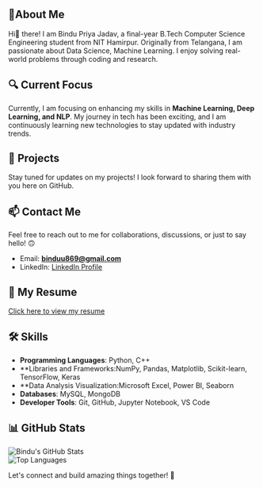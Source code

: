 

## 💫About Me  
Hi👋 there! I am Bindu Priya Jadav, a final-year B.Tech Computer Science Engineering student from NIT Hamirpur. Originally from Telangana, I am passionate about Data Science, Machine Learning. I enjoy solving real-world problems through coding and research.  

## 🔍 Current Focus  
Currently, I am focusing on enhancing my skills in **Machine Learning, Deep Learning, and NLP**. My journey in tech has been exciting, and I am continuously learning new technologies to stay updated with industry trends.  

## 🚀 Projects  
Stay tuned for updates on my projects! I look forward to sharing them with you here on GitHub. 
  

## 📫 Contact Me  
Feel free to reach out to me for collaborations, discussions, or just to say hello! 🙃  
- Email: **binduu869@gmail.com**  
- LinkedIn: [LinkedIn Profile](https://www.linkedin.com/in/jadav-bindu-priya-277a0934b?utm_source=share&utm_campaign=share_via&utm_content=profile&utm_medium=android_app)  
 

## 📄 My Resume  
[Click here to view my resume](https://your-resume-link.com)  

## 🛠️ Skills  
- **Programming Languages**: Python, C++
- **Libraries and Frameworks:NumPy, Pandas, Matplotlib, Scikit-learn, TensorFlow, Keras
- **Data Analysis Visualization:Microsoft Excel, Power BI, Seaborn 
- **Databases**: MySQL, MongoDB  
- **Developer Tools**: Git, GitHub, Jupyter Notebook, VS Code 

## 📊 GitHub Stats  
![Bindu's GitHub Stats](https://github-readme-stats.vercel.app/api?username=BinduPriyaJadav&show_icons=true&theme=radical)  
![Top Languages](https://github-readme-stats.vercel.app/api/top-langs/?username=BinduPriyaJadav&layout=compact)  

Let's connect and build amazing things together! 🚀  

<!--
**jadavbindupriya/jadavbindupriya** is a ✨ _special_ ✨ repository because its `README.md` (this file) appears on your GitHub profile.
